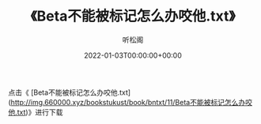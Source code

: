 ﻿---
title:  《Beta不能被标记怎么办咬他.txt》
date:   2022-01-03T00:00:00+00:00
author: 听松阁
layout: post
permalink: /Beta不能被标记怎么办咬他/
categories: 小说
tags: [小说]
---

点击《 [Beta不能被标记怎么办咬他.txt](<a href="http://img.660000.xyz/bookstukust/book/bntxt/11/Beta" target=_blank>http://img.660000.xyz/bookstukust/book/bntxt/11/Beta不能被标记怎么办咬他.txt)》进行下载